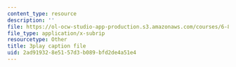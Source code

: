 ```yaml
---
content_type: resource
description: ''
file: https://ol-ocw-studio-app-production.s3.amazonaws.com/courses/6-832-underactuated-robotics-spring-2009/2ad919328e5157d3b089bfd2de4a51e4_EqAYRo4wXxY.vtt
file_type: application/x-subrip
resourcetype: Other
title: 3play caption file
uid: 2ad91932-8e51-57d3-b089-bfd2de4a51e4
---
```

